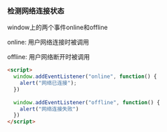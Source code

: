 ### 检测网络连接状态

window上的两个事件online和offline

online: 用户网络连接时被调用

offline: 用户网络断开时被调用
```html
<script>
  window.addEventListener("online", function() {
    alert("网络已连接");
  })  
    
  window.addEventListener("offline", function() {
    alert("网络连接失败")  
  })
</script>
```